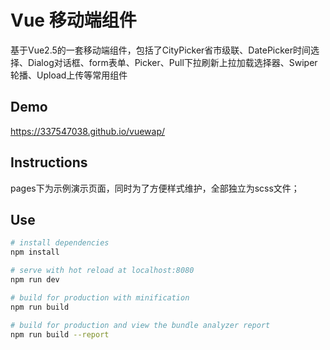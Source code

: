 # Vue 移动端组件
基于Vue2.5的一套移动端组件，包括了CityPicker省市级联、DatePicker时间选择、Dialog对话框、form表单、Picker、Pull下拉刷新上拉加载选择器、Swiper 轮播、Upload上传等常用组件

## Demo
https://337547038.github.io/vuewap/

## Instructions
pages下为示例演示页面，同时为了方便样式维护，全部独立为scss文件；

## Use
``` bash
# install dependencies
npm install

# serve with hot reload at localhost:8080
npm run dev

# build for production with minification
npm run build

# build for production and view the bundle analyzer report
npm run build --report
